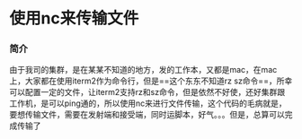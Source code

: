 # 使用nc来传输文件
### 简介
由于我司的集群，是在某某不知道的地方，发的工作本，又都是mac，在mac上，大家都在使用iterm2作为命令行，但是==这个东东不知道rz sz命令==，所幸可以配置一定的文件，让iterm2支持rz和sz命令，但是依然不好使，还好集群跟工作机，是可以ping通的，所以使用nc来进行文件传输，这个代码的毛病就是，要想传输文件，需要在发射端和接受端，同时运脚本，好气。。。但是，总算可以完成传输了


